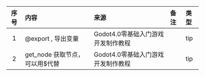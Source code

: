| 序号  | 内容                                                                                                                                             | 来源       | 备注                                                                                                                                                                       | 类型      |
|:---:|:-------------------|:---------|:-----------------------------------|:--------|
|1| @export , 导出变量 | Godot4.0零基础入门游戏开发制作教程  |                                    | tip |
|2| get_node 获取节点，可以用$代替 | Godot4.0零基础入门游戏开发制作教程  |                                    | tip |
